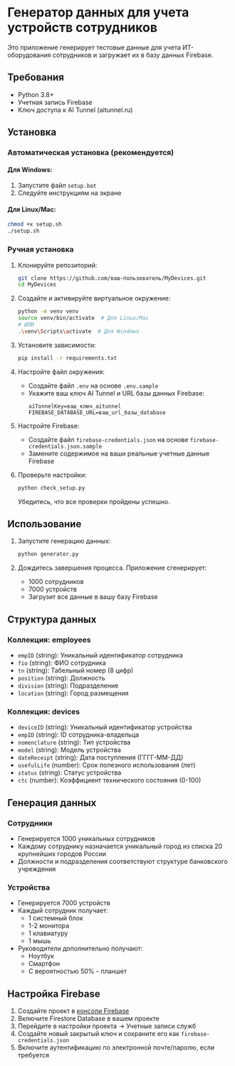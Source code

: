 # Генератор данных для учета устройств сотрудников

Это приложение генерирует тестовые данные для учета ИТ-оборудования сотрудников и загружает их в базу данных Firebase.

## Требования

- Python 3.8+
- Учетная запись Firebase
- Ключ доступа к AI Tunnel (aitunnel.ru)

## Установка

### Автоматическая установка (рекомендуется)

#### Для Windows:
1. Запустите файл `setup.bat`
2. Следуйте инструкциям на экране

#### Для Linux/Mac:
```bash
chmod +x setup.sh
./setup.sh
```

### Ручная установка

1. Клонируйте репозиторий:
   ```bash
   git clone https://github.com/ваш-пользователь/MyDevices.git
   cd MyDevices
   ```

2. Создайте и активируйте виртуальное окружение:
   ```bash
   python -m venv venv
   source venv/bin/activate  # Для Linux/Mac
   # ИЛИ
   .\venv\Scripts\activate  # Для Windows
   ```

3. Установите зависимости:
   ```bash
   pip install -r requirements.txt
   ```

4. Настройте файл окружения:
   - Создайте файл `.env` на основе `.env.sample`
   - Укажите ваш ключ AI Tunnel и URL базы данных Firebase:
     ```
     aiTonnelKey=ваш_ключ_aitunnel
     FIREBASE_DATABASE_URL=ваш_url_базы_database
     ```

5. Настройте Firebase:
   - Создайте файл `firebase-credentials.json` на основе `firebase-credentials.json.sample`
   - Замените содержимое на ваши реальные учетные данные Firebase

6. Проверьте настройки:
   ```bash
   python check_setup.py
   ```
   Убедитесь, что все проверки пройдены успешно.

## Использование

1. Запустите генерацию данных:
   ```bash
   python generator.py
   ```

2. Дождитесь завершения процесса. Приложение сгенерирует:
   - 1000 сотрудников
   - 7000 устройств
   - Загрузит все данные в вашу базу Firebase

## Структура данных

### Коллекция: employees
- `empID` (string): Уникальный идентификатор сотрудника
- `fio` (string): ФИО сотрудника
- `tn` (string): Табельный номер (8 цифр)
- `position` (string): Должность
- `division` (string): Подразделение
- `location` (string): Город размещения

### Коллекция: devices
- `deviceID` (string): Уникальный идентификатор устройства
- `empID` (string): ID сотрудника-владельца
- `nomenclature` (string): Тип устройства
- `model` (string): Модель устройства
- `dateReceipt` (string): Дата поступления (ГГГГ-ММ-ДД)
- `usefulLife` (number): Срок полезного использования (лет)
- `status` (string): Статус устройства
- `ctc` (number): Коэффициент технического состояния (0-100)

## Генерация данных

### Сотрудники
- Генерируется 1000 уникальных сотрудников
- Каждому сотруднику назначается уникальный город из списка 20 крупнейших городов России
- Должности и подразделения соответствуют структуре банковского учреждения

### Устройства
- Генерируется 7000 устройств
- Каждый сотрудник получает:
  - 1 системный блок
  - 1-2 монитора
  - 1 клавиатуру
  - 1 мышь
- Руководители дополнительно получают:
  - Ноутбук
  - Смартфон
  - С вероятностью 50% - планшет

## Настройка Firebase

1. Создайте проект в [консоли Firebase](https://console.firebase.google.com/)
2. Включите Firestore Database в вашем проекте
3. Перейдите в настройки проекта -> Учетные записи служб
4. Создайте новый закрытый ключ и сохраните его как `firebase-credentials.json`
5. Включите аутентификацию по электронной почте/паролю, если требуется

   
            

   